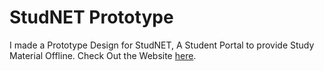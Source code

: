 # StudNET Prototype

I made a Prototype Design for StudNET, A Student Portal to provide Study Material Offline.
<a>Check Out the Website <a href="https://utkarshbhimte.github.io/StudNET-Prototype">here</a>.
